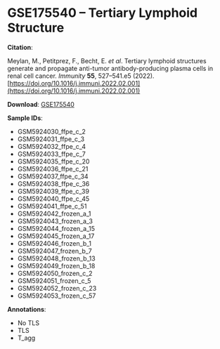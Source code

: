 # GSE175540 – Tertiary Lymphoid Structure

**Citation**: 

Meylan, M., Petitprez, F., Becht, E. *et al*. Tertiary lymphoid structures generate and propagate anti-tumor antibody-producing plasma cells in renal cell cancer. *Immunity* **55**, 527–541.e5 (2022). [https://doi.org/10.1016/j.immuni.2022.02.001](https://doi.org/10.1016/j.immuni.2022.02.001)

**Download**: [GSE175540](https://www.ncbi.nlm.nih.gov/geo/query/acc.cgi?acc=GSE175540)

**Sample IDs**:
- GSM5924030_ffpe_c_2  
- GSM5924031_ffpe_c_3  
- GSM5924032_ffpe_c_4  
- GSM5924033_ffpe_c_7  
- GSM5924035_ffpe_c_20  
- GSM5924036_ffpe_c_21  
- GSM5924037_ffpe_c_34  
- GSM5924038_ffpe_c_36  
- GSM5924039_ffpe_c_39  
- GSM5924040_ffpe_c_45  
- GSM5924041_ffpe_c_51  
- GSM5924042_frozen_a_1  
- GSM5924043_frozen_a_3  
- GSM5924044_frozen_a_15  
- GSM5924045_frozen_a_17  
- GSM5924046_frozen_b_1  
- GSM5924047_frozen_b_7  
- GSM5924048_frozen_b_13  
- GSM5924049_frozen_b_18  
- GSM5924050_frozen_c_2  
- GSM5924051_frozen_c_5  
- GSM5924052_frozen_c_23  
- GSM5924053_frozen_c_57  

**Annotations**:
- No TLS  
- TLS  
- T_agg  
